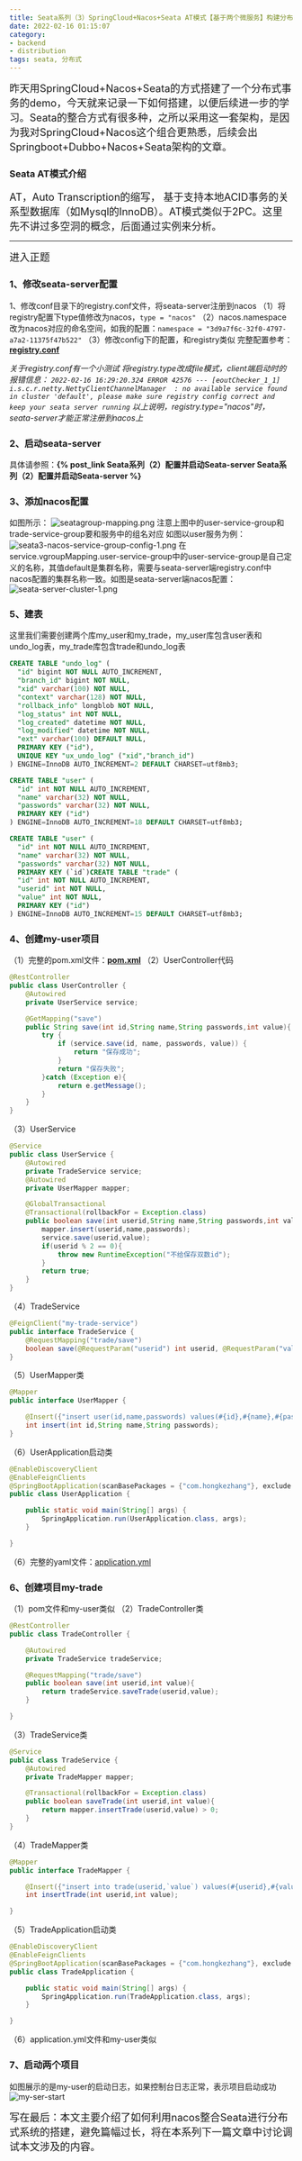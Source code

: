 ```yaml
---
title: Seata系列（3）SpringCloud+Nacos+Seata AT模式【基于两个微服务】构建分布式系统
date: 2022-02-16 01:15:07
category:
- backend
- distribution
tags: seata, 分布式
---
```


<font size=4>
昨天用SpringCloud+Nacos+Seata的方式搭建了一个分布式事务的demo，今天就来记录一下如何搭建，以便后续进一步的学习。Seata的整合方式有很多种，之所以采用这一套架构，是因为我对SpringCloud+Nacos这个组合更熟悉，后续会出Springboot+Dubbo+Nacos+Seata架构的文章。
</font>

### Seata AT模式介绍
<font size=4>AT，Auto Transcription的缩写， 基于支持本地ACID事务的关系型数据库（如Mysql的InnoDB）。AT模式类似于2PC。这里先不讲过多空洞的概念，后面通过实例来分析。
</font>

---
<font size=4>进入正题</font>

### 1、修改seata-server配置
1、修改conf目录下的registry.conf文件，将seata-server注册到nacos
（1）将registry配置下type值修改为nacos，`type = "nacos"`
（2）nacos.namespace改为nacos对应的命名空间，如我的配置：`namespace = "3d9a7f6c-32f0-4797-a7a2-11375f47b522"`
（3）修改config下的配置，和registry类似
完整配置参考： [**registry.conf**](/files/seata_3/registry.conf)

*关于registry.conf有一个小测试*
*将registry.type改成file模式，client端启动时的报错信息：
`2022-02-16 16:29:20.324 ERROR 42576 --- [eoutChecker_1_1] i.s.c.r.netty.NettyClientChannelManager  : no available service found in cluster 'default', please make sure registry config correct and keep your seata server running`*
*以上说明，registry.type="nacos"时，seata-server才能正常注册到nacos上*

### 2、启动seata-server
具体请参照：<b>{% post_link Seata系列（2）配置并启动Seata-server Seata系列（2）配置并启动Seata-server  %}</b>

### 3、添加nacos配置
如图所示：
![seatagroup-mapping.png](/images/seata_3/seata-nacos-groupMapping-config-1.png)
注意上图中的user-service-group和trade-service-group要和服务中的组名对应
如图以user服务为例：
![seata3-nacos-service-group-config-1.png](/images/seata_3/seata3-nacos-service-group-config-1.png)
在service.vgroupMapping.user-service-group中的user-service-group是自己定义的名称，其值default是集群名称，需要与seata-server端registry.conf中nacos配置的集群名称一致。如图是seata-server端nacos配置：
![seata-server-cluster-1.png](/images/seata_3/seata-server-cluster-1.png)

### 5、建表
这里我们需要创建两个库my_user和my_trade，my_user库包含user表和undo_log表，my_trade库包含trade和undo_log表

```sql
CREATE TABLE "undo_log" (
  "id" bigint NOT NULL AUTO_INCREMENT,
  "branch_id" bigint NOT NULL,
  "xid" varchar(100) NOT NULL,
  "context" varchar(128) NOT NULL,
  "rollback_info" longblob NOT NULL,
  "log_status" int NOT NULL,
  "log_created" datetime NOT NULL,
  "log_modified" datetime NOT NULL,
  "ext" varchar(100) DEFAULT NULL,
  PRIMARY KEY ("id"),
  UNIQUE KEY "ux_undo_log" ("xid","branch_id")
) ENGINE=InnoDB AUTO_INCREMENT=2 DEFAULT CHARSET=utf8mb3;
```

```sql
CREATE TABLE "user" (
  "id" int NOT NULL AUTO_INCREMENT,
  "name" varchar(32) NOT NULL,
  "passwords" varchar(32) NOT NULL,
  PRIMARY KEY ("id")
) ENGINE=InnoDB AUTO_INCREMENT=18 DEFAULT CHARSET=utf8mb3;
```

```sql
CREATE TABLE "user" (
  "id" int NOT NULL AUTO_INCREMENT,
  "name" varchar(32) NOT NULL,
  "passwords" varchar(32) NOT NULL,
  PRIMARY KEY (`id`)CREATE TABLE "trade" (
  "id" int NOT NULL AUTO_INCREMENT,
  "userid" int NOT NULL,
  "value" int NOT NULL,
  PRIMARY KEY ("id")
) ENGINE=InnoDB AUTO_INCREMENT=15 DEFAULT CHARSET=utf8mb3;
```

### 4、创建my-user项目
（1）完整的pom.xml文件：[**pom.xml**](/files/seata_3/pom.xml)
（2）UserController代码

```java
@RestController
public class UserController {
    @Autowired
    private UserService service;

    @GetMapping("save")
    public String save(int id,String name,String passwords,int value){
        try {
            if (service.save(id, name, passwords, value)) {
                return "保存成功";
            }
            return "保存失败";
        }catch (Exception e){
            return e.getMessage();
        }
    }
}
```
（3）UserService
```java
@Service
public class UserService {
    @Autowired
    private TradeService service;
    @Autowired
    private UserMapper mapper;

    @GlobalTransactional
    @Transactional(rollbackFor = Exception.class)
    public boolean save(int userid,String name,String passwords,int value){
        mapper.insert(userid,name,passwords);
        service.save(userid,value);
        if(userid % 2 == 0){
            throw new RuntimeException("不给保存双数id");
        }
        return true;
    }
}
```
（4）TradeService
```java
@FeignClient("my-trade-service")
public interface TradeService {
    @RequestMapping("trade/save")
    boolean save(@RequestParam("userid") int userid, @RequestParam("value") int value);
}
```
（5）UserMapper类
```java
@Mapper
public interface UserMapper {

    @Insert({"insert user(id,name,passwords) values(#{id},#{name},#{passwords})"})
    int insert(int id,String name,String passwords);
}
```
（6）UserApplication启动类
```java
@EnableDiscoveryClient
@EnableFeignClients
@SpringBootApplication(scanBasePackages = {"com.hongkezhang"}, exclude = DataSourceAutoConfiguration.class)
public class UserApplication {

    public static void main(String[] args) {
        SpringApplication.run(UserApplication.class, args);
    }

}
```
（6）完整的yaml文件：[application.yml](/files/seata_3/application.yml-d)

### 6、创建项目my-trade
（1）pom文件和my-user类似
（2）TradeController类
```java
@RestController
public class TradeController {

    @Autowired
    private TradeService tradeService;

    @RequestMapping("trade/save")
    public boolean save(int userid,int value){
        return tradeService.saveTrade(userid,value);
    }

}
```
（3）TradeService类
```java
@Service
public class TradeService {
    @Autowired
    private TradeMapper mapper;

    @Transactional(rollbackFor = Exception.class)
    public boolean saveTrade(int userid,int value){
        return mapper.insertTrade(userid,value) > 0;
    }
}
```
（4）TradeMapper类
```java
@Mapper
public interface TradeMapper {

    @Insert({"insert into trade(userid,`value`) values(#{userid},#{value})"})
    int insertTrade(int userid,int value);

}
```
（5）TradeApplication启动类
```java
@EnableDiscoveryClient
@EnableFeignClients
@SpringBootApplication(scanBasePackages = {"com.hongkezhang"}, exclude = DataSourceAutoConfiguration.class)
public class TradeApplication {

    public static void main(String[] args) {
        SpringApplication.run(TradeApplication.class, args);
    }

}
```
（6）application.yml文件和my-user类似

### 7、启动两个项目
如图展示的是my-user的启动日志，如果控制台日志正常，表示项目启动成功
![my-ser-start](/images/seata_3/seata-my-user-start.png)

<font size=4>
写在最后：本文主要介绍了如何利用nacos整合Seata进行分布式系统的搭建，避免篇幅过长，将在本系列下一篇文章中讨论调试本文涉及的内容。
</font>
